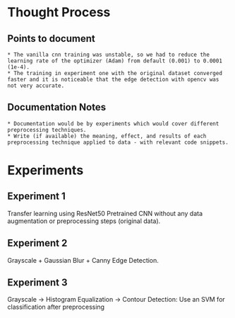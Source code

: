 # Thought Process

## Points to document

    * The vanilla cnn training was unstable, so we had to reduce the learning rate of the optimizer (Adam) from default (0.001) to 0.0001 (1e-4).
    * The training in experiment one with the original dataset converged faster and it is noticeable that the edge detection with opencv was not very accurate.

## Documentation Notes

    * Documentation would be by experiments which would cover different preprocessing techniques.
    * Write (if available) the meaning, effect, and results of each preprocessing technique applied to data - with relevant code snippets.

# Experiments

## Experiment 1

Transfer learning using ResNet50 Pretrained CNN without any data augmentation or preprocessing steps (original data).

## Experiment 2

Grayscale + Gaussian Blur + Canny Edge Detection.

## Experiment 3

Grayscale → Histogram Equalization → Contour Detection: Use an SVM for classification after preprocessing
